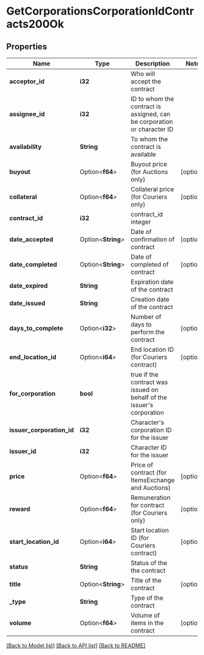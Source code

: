 # GetCorporationsCorporationIdContracts200Ok

## Properties

Name | Type | Description | Notes
------------ | ------------- | ------------- | -------------
**acceptor_id** | **i32** | Who will accept the contract | 
**assignee_id** | **i32** | ID to whom the contract is assigned, can be corporation or character ID | 
**availability** | **String** | To whom the contract is available | 
**buyout** | Option<**f64**> | Buyout price (for Auctions only) | [optional]
**collateral** | Option<**f64**> | Collateral price (for Couriers only) | [optional]
**contract_id** | **i32** | contract_id integer | 
**date_accepted** | Option<**String**> | Date of confirmation of contract | [optional]
**date_completed** | Option<**String**> | Date of completed of contract | [optional]
**date_expired** | **String** | Expiration date of the contract | 
**date_issued** | **String** | Сreation date of the contract | 
**days_to_complete** | Option<**i32**> | Number of days to perform the contract | [optional]
**end_location_id** | Option<**i64**> | End location ID (for Couriers contract) | [optional]
**for_corporation** | **bool** | true if the contract was issued on behalf of the issuer's corporation | 
**issuer_corporation_id** | **i32** | Character's corporation ID for the issuer | 
**issuer_id** | **i32** | Character ID for the issuer | 
**price** | Option<**f64**> | Price of contract (for ItemsExchange and Auctions) | [optional]
**reward** | Option<**f64**> | Remuneration for contract (for Couriers only) | [optional]
**start_location_id** | Option<**i64**> | Start location ID (for Couriers contract) | [optional]
**status** | **String** | Status of the the contract | 
**title** | Option<**String**> | Title of the contract | [optional]
**_type** | **String** | Type of the contract | 
**volume** | Option<**f64**> | Volume of items in the contract | [optional]

[[Back to Model list]](../README.md#documentation-for-models) [[Back to API list]](../README.md#documentation-for-api-endpoints) [[Back to README]](../README.md)


